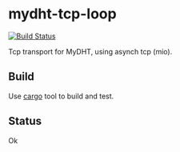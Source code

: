 mydht-tcp-loop
==============

[![Build Status](https://travis-ci.org/cheme/mydht-tcp-loop.svg?branch=master)](https://travis-ci.org/cheme/mydht-tcp-loop)


Tcp transport for MyDHT, using asynch tcp (mio).


Build
-----

Use [cargo](http://crates.io) tool to build and test.

Status
------

Ok
